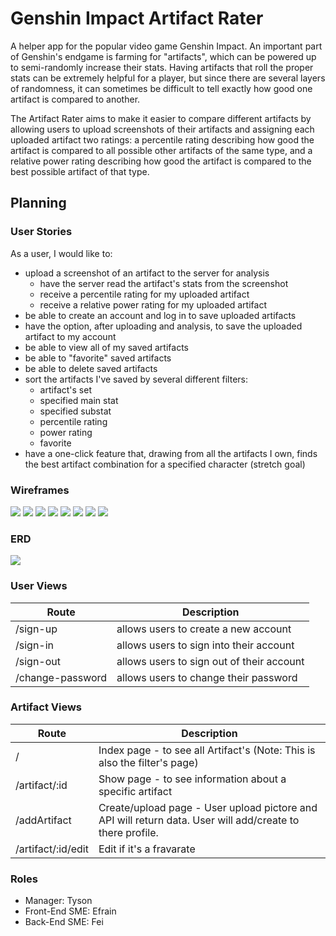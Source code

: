 # Genshin Impact Artifact Rater
A helper app for the popular video game Genshin Impact. An important part of Genshin's endgame is farming for "artifacts", which can be powered up to semi-randomly increase their stats. Having artifacts that roll the proper stats can be extremely helpful for a player, but since there are several layers of randomness, it can sometimes be difficult to tell exactly how good one artifact is compared to another.

The Artifact Rater aims to make it easier to compare different artifacts by allowing users to upload screenshots of their artifacts and assigning each uploaded artifact two ratings: a percentile rating describing how good the artifact is compared to all possible other artifacts of the same type, and a relative power rating describing how good the artifact is compared to the best possible artifact of that type.

## Planning
### User Stories
As a user, I would like to:
- upload a screenshot of an artifact to the server for analysis
  - have the server read the artifact's stats from the screenshot
  - receive a percentile rating for my uploaded artifact
  - receive a relative power rating for my uploaded artifact
- be able to create an account and log in to save uploaded artifacts
- have the option, after uploading and analysis, to save the uploaded artifact to my account
- be able to view all of my saved artifacts
- be able to "favorite" saved artifacts
- be able to delete saved artifacts
- sort the artifacts I've saved by several different filters:
  - artifact's set
  - specified main stat
  - specified substat
  - percentile rating
  - power rating
  - favorite
- have a one-click feature that, drawing from all the artifacts I own, finds the best artifact combination for a specified character (stretch goal)

### Wireframes

![](Planner/wireframes/1.jpeg)
![](Planner/wireframes/2.jpeg)
![](Planner/wireframes/3.jpeg)
![](Planner/wireframes/4.jpeg)
![](Planner/wireframes/5.jpeg)
![](Planner/wireframes/6.jpeg)
![](Planner/wireframes/7.jpeg)
![](Planner/wireframes/8.jpeg)

### ERD

![](Planner/ERD.jpg)

### User Views
| Route                   | Description |
| -------------------- | -------------------------------------------- |
| /sign-up               | allows users to create a new account     |
| /sign-in                | allows users to sign into their account    |
| /sign-out              | allows users to sign out of their account |
| /change-password | allows users to change their password   |

### Artifact Views
| Route                  | Description |
| -------------------- | ------------------------------------------------------------- |
| /                         | Index page - to see all Artifact's (Note: This is also the filter's page)                                |
| /artifact/:id          | Show page - to see information about a specific artifact   |
| /addArtifact           | Create/upload page - User upload pictore and API will return data. User will add/create to there profile. |
| /artifact/:id/edit   | Edit if it's a fravarate |

### Roles
- Manager: Tyson
- Front-End SME: Efrain
- Back-End SME: Fei